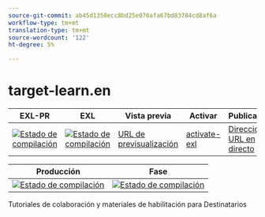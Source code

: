 ```yaml
---
source-git-commit: ab45d1350ecc8bd25e076afa67bd83784cd8af6a
workflow-type: tm+mt
translation-type: tm+mt
source-wordcount: '122'
ht-degree: 5%

---
```

# target-learn.en

| EXL-PR | EXL | Vista previa | Activar | Publicado | Ayuda   |
|--- |--- |--- |--- |--- |--- |
| [![Estado de compilación](https://docs.ci.corp.adobe.com/view/exl-pr/job/target-learn.en_pr-exl/badge/icon)](https://docs.ci.corp.adobe.com/view/exl-pr/job/target-learn.en_pr-exl/lastBuild/) | [![Estado de compilación](https://docs.ci.corp.adobe.com/view/exl-pr/job/target-learn.en_exl/lastBuild/badge/icon)](https://docs.ci.corp.adobe.com/view/exl-pr/job/target-learn.en_exl/lastBuild/lastBuild) | [URL de previsualización](https://experienceleague.corp.adobe.com/docs/target-learn/tutorials/overview.html?lang=en) | [activate-exl](https://docs.ci.corp.adobe.com/job/activate-exl/build/) | [Dirección URL en directo](https://experienceleague.adobe.com/docs/target-learn/tutorials/overview.html?lang=en) | [Guía de creación](https://experienceleague.adobe.com/docs/authoring-guide-exl/using/home.html?lang=en) |

| Producción | Fase |
|---|---|
| [![Estado de compilación](https://docs.ci.corp.adobe.com/job/target-learn.en_production/badge/icon)](https://docs.ci.corp.adobe.com/job/target-learn.en_production/lastBuild) | [![Estado de compilación](https://docs.ci.corp.adobe.com/job/target-learn.en_stage/badge/icon)](https://docs.ci.corp.adobe.com/job/target-learn.en_stage/lastBuild) |

Tutoriales de colaboración y materiales de habilitación para Destinatarios
